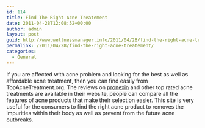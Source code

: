 ```yaml
---
id: 114
title: Find The Right Acne Treatement
date: 2011-04-28T12:08:52+00:00
author: admin
layout: post
guid: http://www.wellnessmanager.info/2011/04/28/find-the-right-acne-treatement/
permalink: /2011/04/28/find-the-right-acne-treatement/
categories:
  - General
---
```

If you are affected with acne problem and looking for the best as well as affordable acne treatment, then you can find easily from TopAcneTreatment.org. The reviews on [pronexin](http://www.topacnetreatment.org/pronexin/) and other top rated acne treatments are available in their website, people can compare all the features of acne products that make their selection easier. This site is very useful for the consumers to find the right acne product to removes the impurities within their body as well as prevent from the future acne outbreaks.